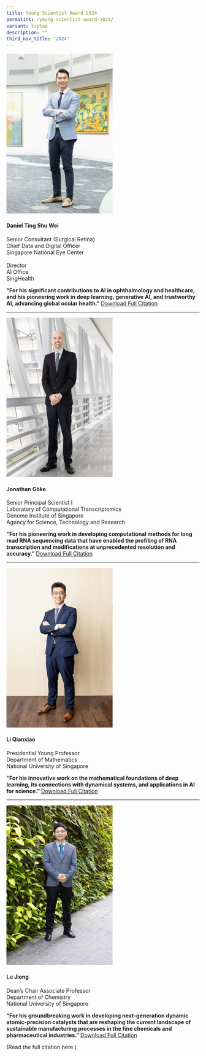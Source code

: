 ```yaml
---
title: Young Scientist Award 2024
permalink: /young-scientist-award-2024/
variant: tiptap
description: ""
third_nav_title: "2024"
---
```

<p></p>
<div class="isomer-image-wrapper">
<img style="width: 55%;" height="auto" width="100%" alt="Daniel Ting Shu Wei" src="/images/Winners/2024/2MB_070824_NRF_YSA_Portraits_098_Edit_FINAL.jpg">
</div>
<h4><strong>Daniel Ting Shu Wei</strong></h4>
<p>Senior Consultant (Surgical Retina)
<br>Chief Data and Digital Officer
<br>Singapore National Eye Center
<br>
<br>Director
<br>AI Office
<br>SingHealth</p>
<p><strong>“For his significant contributions to AI in ophthalmology and healthcare, and his pioneering work in deep learning, generative AI, and trustworthy AI, advancing global ocular health." </strong>
<a href="/files/Citations/2024/2024_YSA_Daniel_Ting.pdf" rel="noopener noreferrer nofollow" target="_blank">Download Full Citation</a>
</p>
<p></p>
<hr>
<p></p>
<div class="isomer-image-wrapper">
<img style="width: 55%;" height="auto" width="100%" alt="Jonathan Göke" src="/images/Winners/2024/2MB_070824_NRF_YSA_Portraits_284_Edit_FINAL.jpg">
</div>
<h4><strong>Jonathan Göke</strong></h4>
<p>Senior Principal Scientist I
<br>Laboratory of Computational Transcriptomics
<br>Genome Institute of Singapore
<br>Agency for Science, Technology and Research</p>
<p><strong>“For his pioneering work in developing computational methods for long read RNA sequencing data that have enabled the profiling of RNA transcription and modifications at unprecedented resolution and accuracy.” </strong>
<a href="/files/Citations/2024/2024_YSA_Jonathan_Goke.pdf" rel="noopener noreferrer nofollow" target="_blank">Download Full Citation</a>
</p>
<p></p>
<hr>
<p></p>
<div class="isomer-image-wrapper">
<img style="width: 55%;" height="auto" width="100%" alt="Li Qianxiao" src="/images/Winners/2024/2MB_070824_NRF_YSA_Portraits_143_Edit_Edit_FINAL.jpg">
</div>
<h4><strong>Li Qianxiao</strong></h4>
<p>Presidential Young Professor
<br>Department of Mathematics
<br>National University of Singapore</p>
<p><strong>“For his innovative work on the mathematical foundations of deep learning, its connections with dynamical systems, and applications in AI for science.” </strong>
<a href="/files/Citations/2024/2024_YSA_Li_Qianxiao.pdf" rel="noopener noreferrer nofollow" target="_blank">Download Full Citation</a>
</p>
<hr>
<p></p>
<p></p>
<div class="isomer-image-wrapper">
<img style="width: 55%;" height="auto" width="100%" alt="Lu Jiong" src="/images/Winners/2024/2MB_070824_NRF_YSA_Portraits_398_Edit_Edit_FINAL.jpg">
</div>
<h4><strong>Lu Jiong</strong></h4>
<p>Dean’s Chair Associate Professor
<br>Department of Chemistry
<br>National University of Singapore</p>
<p><strong>“For his groundbreaking work in developing next-generation dynamic atomic-precision catalysts that are reshaping the current landscape of sustainable manufacturing processes in the fine chemicals and pharmaceutical industries.” </strong>
<a href="/files/Citations/2024/2024_YSA_Lu_Jiong.pdf" rel="noopener noreferrer nofollow" target="_blank">Download Full Citation</a>
</p>
<p>(Read the full citation here.)</p>
